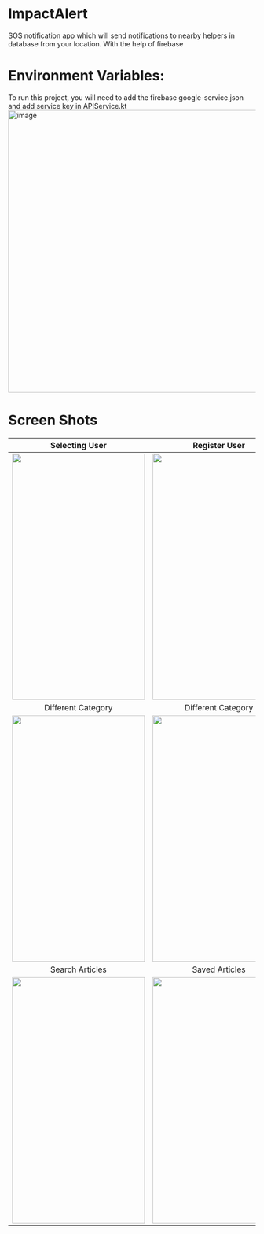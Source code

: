 <h1> ImpactAlert</h1> 
SOS notification app which will send notifications to nearby helpers in database from your location. With the help of firebase<br/>

<h1>  Environment Variables:</h1> 
To run this project, you will need to add the firebase google-service.json and add service key in APIService.kt
<img width="574" alt="image" src="https://github.com/tejasvb/sos_notification/assets/63836638/ffe589ac-e335-466a-9e1d-a52a5ba555d6">
<h1> Screen Shots</h1>

| Selecting User  | Register User | Register Helper |
|:--------:|:--------:|:--------:|
|  <img src="https://github.com/tejasvb/sos_notification/assets/63836638/59944b9e-556b-4e91-8a5d-cb3e7a4169e7.jpg"  height="500" width="270" >   | <img src="https://github.com/tejasvb/sos_notification/assets/63836638/958e41ab-f9c6-4826-b788-6484caa2ce58.jpg"  height="500" width="270" > | <img src="https://github.com/tejasvb/sos_notification/assets/63836638/fab988e9-bb99-429b-9d43-7370b575a139.jpg"  height="500" width="270" > | <img src="https://github.com/tejasvb/sos_notification/assets/63836638/e614f032-fd8e-41ff-bfe4-e600708b57ab.png"  height="500" width="270" >|
| Different Category |  Different Category  | Specific Country |
| <img src="https://github.com/tejasvb/sos_notification/assets/63836638/59944b9e-556b-4e91-8a5d-cb3e7a4169e7.jpg"  height="500" width="270" >   |  <img src="https://user-images.githubusercontent.com/63836638/128599282-d37d8fb5-2ea3-4522-94be-136e7ee167ac.jpg"  height="500" width="270" >  | <img src="https://user-images.githubusercontent.com/63836638/128599276-f5e95773-932e-409f-b6d9-db202d54ba18.jpg"  height="500" width="270" > |<img src="https://user-images.githubusercontent.com/63836638/122667317-d82a0500-d1cf-11eb-8e04-44024bda4025.png"  height="500" width="270" >|
| Search Articles|Saved Articles|
| <img src="https://user-images.githubusercontent.com/63836638/128599328-30f05797-a234-4b3a-8d94-cd771d14af8d.jpg"  height="500" width="270" >|<img src="https://user-images.githubusercontent.com/63836638/128599336-bd79a3e9-08ae-47d6-a014-0048ecf8112f.jpg"  height="500" width="270" >|

